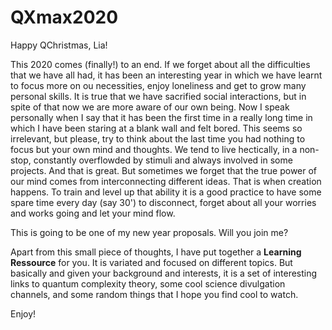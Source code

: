 # QXmax2020
Happy QChristmas, Lia!

This 2020 comes (finally!) to an end. If we forget about all the difficulties that we have all had, it has been an interesting year in which we have learnt to focus more on ou necessities, enjoy loneliness and get to grow many personal skills. It is true that we have sacrified social interactions, but in spite of that now we are more aware of our own being.
Now I speak personally when I say that it has been the first time in a really long time in which I have been staring at a blank wall and felt bored. This seems so irrelevant, but please, try to think about the last time you had nothing to focus but your own mind and thoughts. We tend to live hectically, in a non-stop, constantly overflowded by stimuli and always involved in some projects. And that is great. But sometimes we forget that the true power of our mind comes from interconnecting different ideas. That is when creation happens.
To train and level up that ability it is a good practice to have some spare time every day (say 30') to disconnect, forget about all your worries and works going and let your mind flow.

This is going to be one of my new year proposals. Will you join me?


Apart from this small piece of thoughts, I have put together a **Learning Ressource** for you. It is variated and focused on different topics. But basically and given your background and interests, it is a set of interesting links to quantum complexity theory, some cool science divulgation channels, and some random things that I hope you find cool to watch.

Enjoy!
